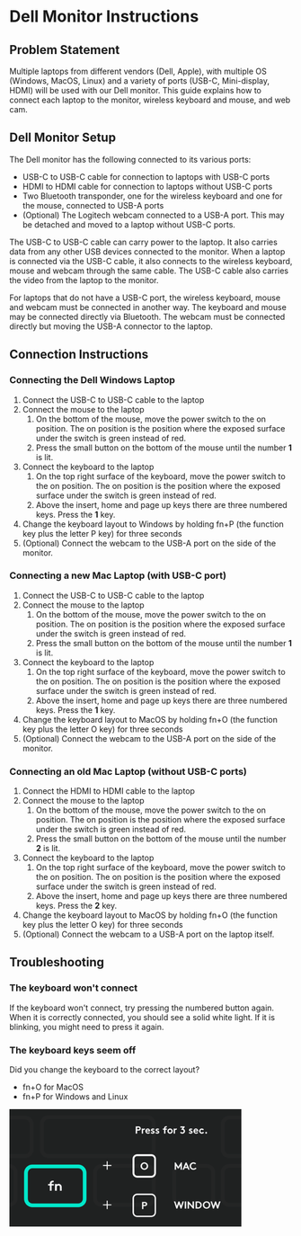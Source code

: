 # Dell Monitor Instructions
## Problem Statement
Multiple laptops from different vendors (Dell, Apple), with multiple OS (Windows, MacOS, Linux) and a variety of ports (USB-C, Mini-display, HDMI) will be used with our Dell monitor. This guide explains how to connect each laptop to the monitor, wireless keyboard and mouse, and web cam.

## Dell Monitor Setup
The Dell monitor has the following connected to its various ports:
* USB-C to USB-C cable for connection to laptops with USB-C ports
* HDMI to HDMI cable for connection to laptops without USB-C ports
* Two Bluetooth transponder, one for the wireless keyboard and one for the mouse, connected to USB-A ports
* (Optional) The Logitech webcam connected to a USB-A port. This may be detached and moved to a laptop without USB-C ports.

The USB-C to USB-C cable can carry power to the laptop. It also carries data from any other USB devices connected to the monitor. When a laptop is connected via the USB-C cable, it also connects to the wireless keyboard, mouse and webcam through the same cable. The USB-C cable also carries the video from the laptop to the monitor.

For laptops that do not have a USB-C port, the wireless keyboard, mouse and webcam must be connected in another way. The keyboard and mouse may be connected directly via Bluetooth. The webcam must be connected directly but moving the USB-A connector to the laptop.

## Connection Instructions

### Connecting the Dell Windows Laptop
1. Connect the USB-C to USB-C cable to the laptop
2. Connect the mouse to the laptop
    1. On the bottom of the mouse, move the power switch to the on position. The on position is the position where the exposed surface under the switch is green instead of red.
    2. Press the small button on the bottom of the mouse until the number **1** is lit.
3. Connect the keyboard to the laptop
    1. On the top right surface of the keyboard, move the power switch to the on position. The on position is the position where the exposed surface under the switch is green instead of red.
    2. Above the insert, home and page up keys there are three numbered keys. Press the **1** key.
4. Change the keyboard layout to Windows by holding fn+P (the function key plus the letter P key) for three seconds 
5. (Optional) Connect the webcam to the USB-A port on the side of the monitor.

### Connecting a new Mac Laptop (with USB-C port)
1. Connect the USB-C to USB-C cable to the laptop
2. Connect the mouse to the laptop
    1. On the bottom of the mouse, move the power switch to the on position. The on position is the position where the exposed surface under the switch is green instead of red.
    2. Press the small button on the bottom of the mouse until the number **1** is lit.
3. Connect the keyboard to the laptop
    1. On the top right surface of the keyboard, move the power switch to the on position. The on position is the position where the exposed surface under the switch is green instead of red.
    2. Above the insert, home and page up keys there are three numbered keys. Press the **1** key.
4. Change the keyboard layout to MacOS by holding fn+O (the function key plus the letter O key) for three seconds
5. (Optional) Connect the webcam to the USB-A port on the side of the monitor.

### Connecting an old Mac Laptop (without USB-C ports)
1. Connect the HDMI to HDMI cable to the laptop
2. Connect the mouse to the laptop
    1. On the bottom of the mouse, move the power switch to the on position. The on position is the position where the exposed surface under the switch is green instead of red.
    2. Press the small button on the bottom of the mouse until the number **2** is lit.
3. Connect the keyboard to the laptop
    1. On the top right surface of the keyboard, move the power switch to the on position. The on position is the position where the exposed surface under the switch is green instead of red.
    2. Above the insert, home and page up keys there are three numbered keys. Press the **2** key.
4. Change the keyboard layout to MacOS by holding fn+O (the function key plus the letter O key) for three seconds
5. (Optional) Connect the webcam to a USB-A port on the laptop itself.

## Troubleshooting

### The keyboard won't connect
If the keyboard won't connect, try pressing the numbered button again. When it is correctly connected, you should see a solid white light. If it is blinking, you might need to press it again. 

### The keyboard keys seem off
Did you change the keyboard to the correct layout?
* fn+O for MacOS
* fn+P for Windows and Linux

![A diagram showing how to switch keyboard layouts](images/image_switch_OS.png "A diagram showing how to switch keyboard layouts")
